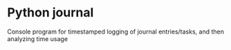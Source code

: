 # Python journal
 Console program for timestamped logging of journal entries/tasks, and then analyzing time usage
